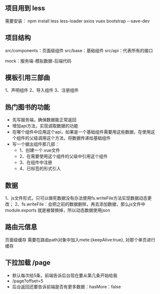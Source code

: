 ## 项目用到 less
   需要安装：
   npm install less less-loader axios vuex bootstrap --save-dev


## 项目结构
  src/components：页面级组件
  src/base：基础组件
  src/api：代表所有的接口

  mock：服务端-模拟数据-后端代码


## 模板引用三部曲
  1、声明组件
  2、导入组件
  3、注册组件

## 热门图书的功能
- 先写服务端，确保数据能正常返回
- 增加api方法，实现调取数据的功能
- 在哪个组件中应用这个api，如果是一个基础组件需要用这些数据，在使用这个组件的父级调用这个方法，将数据传递给基础组件
- 写一个据出组件那几部：
  - 1、创建一个.vue文件
  - 2、在需要使用这个组件的父级中引用这个组件
  - 3、在组件中注册
  - 4、已标签的形式引入


## 数据
  1、js文件形式，只可以做死数据没有办法使用fs.writeFile方法实现数据动态更改；
  2、fs.writeFile：会把之前的数据删除，再去添加数据，那么js文件中module.exports
就是被替换掉，所以动态数据使用json

## 路由元信息
页面级缓存
需要在路由path对象中加入mete:{keepAlive:true}, 对那个单页进行缓存

## 下拉加载 /page
- 默认每次给5条，前端告诉后台现在要从第几条开始给我
- /page?offset=5
- 后台返回还要告诉前端是否有更多数据：hasMore：false
